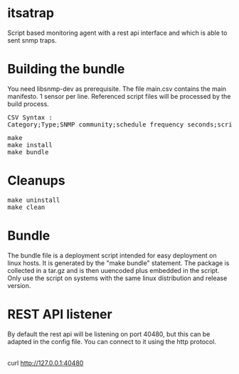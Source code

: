 # itsatrap
Script based monitoring agent with a rest api interface and which is able to sent snmp traps.
# Building the bundle
You need libsnmp-dev as prerequisite.
The file main.csv contains the main manifesto. 1 sensor per line.
Referenced script files will be processed by the build process.

<pre>CSV Syntax :
Category;Type;SNMP_community;schedule_frequency_seconds;script_file;snmp_OID;
</pre>

<pre>make
make install
make bundle</pre>

# Cleanups
<pre>make uninstall
make clean</pre>

# Bundle
The bundle file is a deployment script intended for easy deployment on linux hosts.
It is generated by the "make bundle" statement. The package is collected in a tar.gz and is then uuencoded plus embedded in the script.
Only use the script on systems with the same linux distribution and release version.

# REST API listener
By default the rest api will be listening on port 40480, but this can be adapted in the config file.
You can connect to it using the http protocol.

<br />curl http://127.0.0.1:40480

